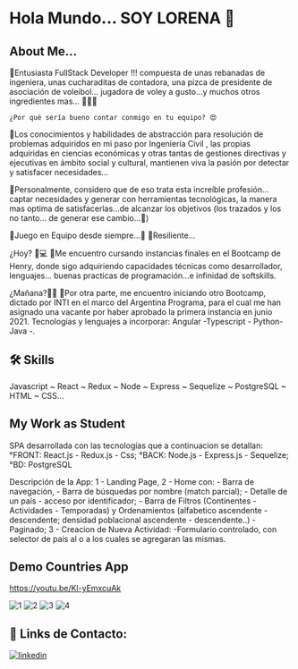 
# Hola Mundo... SOY LORENA 🙌


## About Me...

📌Entusiasta  FullStack Developer !!! compuesta de unas rebanadas de ingeniera, unas cucharaditas 
    de contadora, una pizca de presidente de asociación de voleibol...  jugadora de voley a gusto...y muchos 
    otros ingredientes mas... 🙋‍♀️😉

    ¿Por qué sería bueno contar conmigo en tu equipo? 😍
📌Los conocimientos y habilidades de abstracción para resolución de problemas adquiridos  en mi paso 
     por Ingeniería Civil , las propias adquiridas en ciencias económicas y otras tantas de gestiones directivas 
     y ejecutivas en ámbito social y cultural,  mantienen viva la pasión por detectar y satisfacer necesidades...

📌Personalmente, considero que de eso trata esta increíble profesión... captar necesidades y generar con 
     herramientas tecnológicas, la manera mas optima de satisfacerlas...de alcanzar los objetivos (los trazados y los no tanto... de generar ese cambio...🤭)

📌Juego en Equipo desde siempre...🙌
📌Resiliente...


 ¿Hoy? 📲💻
📌Me encuentro cursando instancias finales en el Bootcamp de Henry,  donde sigo adquiriendo capacidades 
  técnicas como desarrollador, lenguajes... buenas practicas de programación...e infinidad 
  de softskills.


¿Mañana?🚀🎆
  📌Por otra parte, me encuentro iniciando otro Bootcamp, dictado por INTI en el marco del Argentina 
  Programa, para el cual me han asignado una vacante por haber aprobado la primera instancia en junio 
  2021. Tecnologías y lenguajes a incorporar: Angular -Typescript - Python- Java -.



## 🛠 Skills
Javascript ~ React ~ Redux ~ Node ~ Express ~ Sequelize ~ PostgreSQL ~ HTML ~ CSS...


## My Work as Student
SPA desarrollada con las tecnologías que a continuacion se detallan:
°FRONT: React.js - Redux.js - Css;
°BACK: Node.js - Express.js - Sequelize;
°BD: PostgreSQL

Descripción de la App:
1 - Landing Page,
2 - Home con:
         - Barra de navegación,
         - Barra de búsquedas por nombre (match parcial);
         - Detalle de un país - acceso por identificador;
         - Barra de Filtros (Continentes - Actividades - Temporadas) y    Ordenamientos (alfabetico ascendente - descendente; densidad poblacional ascendente  - descendente..)
         - Paginado;
3 - Creacion de Nueva Actividad:
         -Formulario controlado, con selector de pais al o a los cuales se agregaran las mismas.
## Demo Countries App

https://youtu.be/Kl-yEmxcuAk

![1](https://user-images.githubusercontent.com/86624472/145938350-b6939d65-1c73-40e9-bd4f-29156b4c4bb0.png)
![2](https://user-images.githubusercontent.com/86624472/145938400-17dbb9bc-7a5e-4d54-b91c-6285eca56287.png)
![3](https://user-images.githubusercontent.com/86624472/145938414-96898a3e-58e5-4200-8216-c87e1a9e2db9.png)
![4](https://user-images.githubusercontent.com/86624472/145938460-9efbac21-b63d-42ec-886f-824a0190d1a0.png)

## 🔗 Links de Contacto:
[![linkedin](https://img.shields.io/badge/linkedin-0A66C2?style=for-the-badge&logo=linkedin&logoColor=white)](https://www.linkedin.com/in/lorena-de-armas/)



